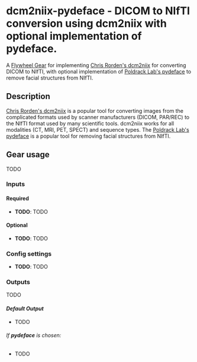 # dcm2niix-pydeface - DICOM to NIfTI conversion using dcm2niix with optional implementation of pydeface.

A [Flywheel Gear](https://github.com/flywheel-io/gears/tree/master/spec) for implementing [Chris Rorden's dcm2niix](https://github.com/rordenlab/dcm2niix) for converting DICOM to NIfTI, with optional implementation of [Poldrack Lab's pydeface](https://github.com/poldracklab/pydeface) to remove facial structures from NIfTI.

## Description

[Chris Rorden's dcm2niix](https://github.com/rordenlab/dcm2niix) is a popular tool for converting images from the complicated formats used by scanner manufacturers (DICOM, PAR/REC) to the NIfTI format used by many scientific tools. dcm2niix works for all modalities (CT, MRI, PET, SPECT) and sequence types. The [Poldrack Lab's pydeface](https://github.com/poldracklab/pydeface) is a popular tool for removing facial structures from NIfTI.

## Gear usage

TODO

### Inputs

#### Required
* **TODO**: TODO
 
#### Optional  
* **TODO**: TODO

### Config settings  
* **TODO**: TODO

### Outputs  

TODO

#### *Default Output*  
* TODO

###### If **pydeface** is chosen:
* TODO
